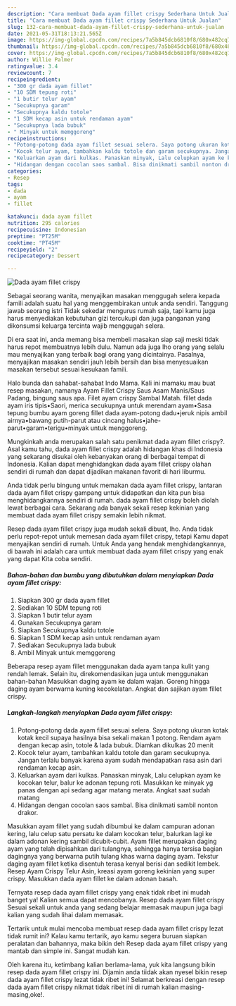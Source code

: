 ```yaml
---
description: "Cara membuat Dada ayam fillet crispy Sederhana Untuk Jualan"
title: "Cara membuat Dada ayam fillet crispy Sederhana Untuk Jualan"
slug: 132-cara-membuat-dada-ayam-fillet-crispy-sederhana-untuk-jualan
date: 2021-05-31T18:13:21.565Z
image: https://img-global.cpcdn.com/recipes/7a5b845dcb6810f8/680x482cq70/dada-ayam-fillet-crispy-foto-resep-utama.jpg
thumbnail: https://img-global.cpcdn.com/recipes/7a5b845dcb6810f8/680x482cq70/dada-ayam-fillet-crispy-foto-resep-utama.jpg
cover: https://img-global.cpcdn.com/recipes/7a5b845dcb6810f8/680x482cq70/dada-ayam-fillet-crispy-foto-resep-utama.jpg
author: Willie Palmer
ratingvalue: 3.4
reviewcount: 7
recipeingredient:
- "300 gr dada ayam fillet"
- "10 SDM tepung roti"
- "1 butir telur ayam"
- "Secukupnya garam"
- "Secukupnya kaldu totole"
- "1 SDM kecap asin untuk rendaman ayam"
- "Secukupnya lada bubuk"
- " Minyak untuk memggoreng"
recipeinstructions:
- "Potong-potong dada ayam fillet sesuai selera. Saya potong ukuran kotak kotak kecil supaya hasilnya bisa sekali makan 1 potong. Rendam ayam dengan kecap asin, totole &amp; lada bubuk. Diamkan dikulkas 20 menit"
- "Kocok telur ayam, tambahkan kaldu totole dan garam secukupnya. Jangan terlalu banyak karena ayam sudah mendapatkan rasa asin dari rendaman kecap asin."
- "Keluarkan ayam dari kulkas. Panaskan minyak, Lalu celupkan ayam ke kocokan telur, balur ke adonan tepung roti. Masukkan ke minyak yg panas dengan api sedang agar matang merata. Angkat saat sudah matang"
- "Hidangan dengan cocolan saos sambal. Bisa dinikmati sambil nonton drakor."
categories:
- Resep
tags:
- dada
- ayam
- fillet

katakunci: dada ayam fillet 
nutrition: 295 calories
recipecuisine: Indonesian
preptime: "PT25M"
cooktime: "PT45M"
recipeyield: "2"
recipecategory: Dessert

---
```



![Dada ayam fillet crispy](https://img-global.cpcdn.com/recipes/7a5b845dcb6810f8/680x482cq70/dada-ayam-fillet-crispy-foto-resep-utama.jpg)

Sebagai seorang wanita, menyajikan masakan menggugah selera kepada famili adalah suatu hal yang menggembirakan untuk anda sendiri. Tanggung jawab seorang istri Tidak sekedar mengurus rumah saja, tapi kamu juga harus menyediakan kebutuhan gizi tercukupi dan juga panganan yang dikonsumsi keluarga tercinta wajib menggugah selera.

Di era  saat ini, anda memang bisa membeli masakan siap saji meski tidak harus repot membuatnya lebih dulu. Namun ada juga lho orang yang selalu mau menyajikan yang terbaik bagi orang yang dicintainya. Pasalnya, menyajikan masakan sendiri jauh lebih bersih dan bisa menyesuaikan masakan tersebut sesuai kesukaan famili. 

Halo bunda dan sahabat-sahabat Indo Mama. Kali ini mamaku mau buat resep masakan, namanya Ayam Fillet Crispy Saus Asam Manis/Saus Padang, bingung saus apa. Filet ayam crispy Sambal Matah. fillet dada ayam iris tipis•Saori, merica secukupnya untuk merendam ayam•Sasa tepung bumbu ayam goreng fillet dada ayam-potong dadu•jeruk nipis ambil airnya•bawang putih-parut atau cincang halus•jahe-parut•garam•terigu•minyak untuk menggoreng.

Mungkinkah anda merupakan salah satu penikmat dada ayam fillet crispy?. Asal kamu tahu, dada ayam fillet crispy adalah hidangan khas di Indonesia yang sekarang disukai oleh kebanyakan orang di berbagai tempat di Indonesia. Kalian dapat menghidangkan dada ayam fillet crispy olahan sendiri di rumah dan dapat dijadikan makanan favorit di hari liburmu.

Anda tidak perlu bingung untuk memakan dada ayam fillet crispy, lantaran dada ayam fillet crispy gampang untuk didapatkan dan kita pun bisa menghidangkannya sendiri di rumah. dada ayam fillet crispy boleh diolah lewat berbagai cara. Sekarang ada banyak sekali resep kekinian yang membuat dada ayam fillet crispy semakin lebih nikmat.

Resep dada ayam fillet crispy juga mudah sekali dibuat, lho. Anda tidak perlu repot-repot untuk memesan dada ayam fillet crispy, tetapi Kamu dapat menyajikan sendiri di rumah. Untuk Anda yang hendak menghidangkannya, di bawah ini adalah cara untuk membuat dada ayam fillet crispy yang enak yang dapat Kita coba sendiri.

<!--inarticleads1-->

##### Bahan-bahan dan bumbu yang dibutuhkan dalam menyiapkan Dada ayam fillet crispy:

1. Siapkan 300 gr dada ayam fillet
1. Sediakan 10 SDM tepung roti
1. Siapkan 1 butir telur ayam
1. Gunakan Secukupnya garam
1. Siapkan Secukupnya kaldu totole
1. Siapkan 1 SDM kecap asin untuk rendaman ayam
1. Sediakan Secukupnya lada bubuk
1. Ambil  Minyak untuk memggoreng


Beberapa resep ayam fillet menggunakan dada ayam tanpa kulit yang rendah lemak. Selain itu, direkomendasikan juga untuk menggunakan bahan-bahan Masukkan daging ayam ke dalam wajan. Goreng hingga daging ayam berwarna kuning kecokelatan. Angkat dan sajikan ayam fillet crispy. 

<!--inarticleads2-->

##### Langkah-langkah menyiapkan Dada ayam fillet crispy:

1. Potong-potong dada ayam fillet sesuai selera. Saya potong ukuran kotak kotak kecil supaya hasilnya bisa sekali makan 1 potong. Rendam ayam dengan kecap asin, totole &amp; lada bubuk. Diamkan dikulkas 20 menit
1. Kocok telur ayam, tambahkan kaldu totole dan garam secukupnya. Jangan terlalu banyak karena ayam sudah mendapatkan rasa asin dari rendaman kecap asin.
1. Keluarkan ayam dari kulkas. Panaskan minyak, Lalu celupkan ayam ke kocokan telur, balur ke adonan tepung roti. Masukkan ke minyak yg panas dengan api sedang agar matang merata. Angkat saat sudah matang
1. Hidangan dengan cocolan saos sambal. Bisa dinikmati sambil nonton drakor.


Masukkan ayam fillet yang sudah dibumbui ke dalam campuran adonan kering, lalu celup satu persatu ke dalam kocokan telur, balurkan lagi ke dalam adonan kering sambil dicubit-cubit. Ayam fillet merupakan daging ayam yang telah dipisahkan dari tulangnya, sehingga hanya tersisa bagian dagingnya yang berwarna putih tulang khas warna daging ayam. Tekstur daging ayam fillet ketika disentuh terasa kenyal berisi dan sedikit lembek. Resep Ayam Crispy Telur Asin, kreasi ayam goreng kekinian yang super crispy. Masukkan dada ayam fillet ke dalam adonan basah. 

Ternyata resep dada ayam fillet crispy yang enak tidak ribet ini mudah banget ya! Kalian semua dapat mencobanya. Resep dada ayam fillet crispy Sesuai sekali untuk anda yang sedang belajar memasak maupun juga bagi kalian yang sudah lihai dalam memasak.

Tertarik untuk mulai mencoba membuat resep dada ayam fillet crispy lezat tidak rumit ini? Kalau kamu tertarik, ayo kamu segera buruan siapkan peralatan dan bahannya, maka bikin deh Resep dada ayam fillet crispy yang mantab dan simple ini. Sangat mudah kan. 

Oleh karena itu, ketimbang kalian berlama-lama, yuk kita langsung bikin resep dada ayam fillet crispy ini. Dijamin anda tiidak akan nyesel bikin resep dada ayam fillet crispy lezat tidak ribet ini! Selamat berkreasi dengan resep dada ayam fillet crispy nikmat tidak ribet ini di rumah kalian masing-masing,oke!.

